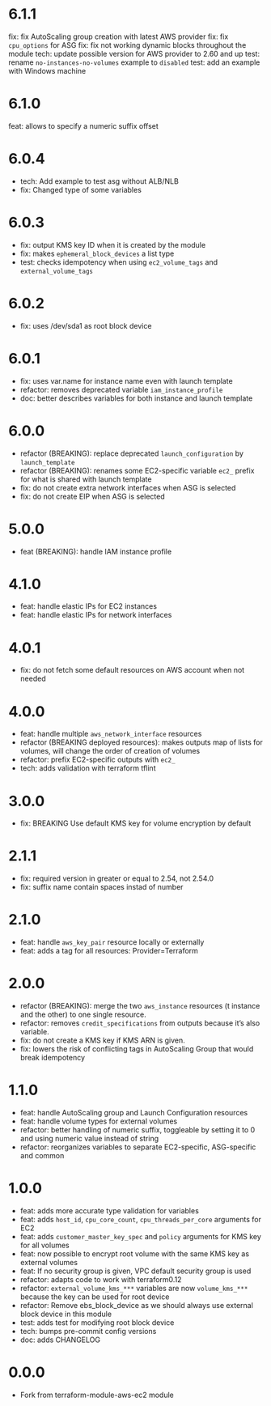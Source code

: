 6.1.1
=====

fix: fix AutoScaling group creation with latest AWS provider
fix: fix `cpu_options` for ASG
fix: fix not working dynamic blocks throughout the module
tech: update possible version for AWS provider to 2.60 and up
test: rename `no-instances-no-volumes` example to `disabled`
test: add an example with Windows machine

6.1.0
=====

feat: allows to specify a numeric suffix offset

6.0.4
=====

* tech: Add example to test asg without ALB/NLB
* fix: Changed type of some variables

6.0.3
=====

* fix: output KMS key ID when it is created by the module
* fix: makes `ephemeral_block_devices` a list type
* test: checks idempotency when using `ec2_volume_tags` and `external_volume_tags`

6.0.2
=====

* fix: uses /dev/sda1 as root block device

6.0.1
=====

* fix: uses var.name for instance name even with launch template
* refactor: removes deprecated variable `iam_instance_profile`
* doc: better describes variables for both instance and launch template

6.0.0
=====

* refactor (BREAKING): replace deprecated `launch_configuration` by `launch_template`
* refactor (BREAKING): renames some EC2-specific variable `ec2_` prefix for what is shared with launch template
* fix: do not create extra network interfaces when ASG is selected
* fix: do not create EIP when ASG is selected

5.0.0
=====

* feat (BREAKING): handle IAM instance profile

4.1.0
=====

* feat: handle elastic IPs for EC2 instances
* feat: handle elastic IPs for network interfaces

4.0.1
=====

* fix: do not fetch some default resources on AWS account when not needed

4.0.0
=====

* feat: handle multiple `aws_network_interface` resources
* refactor (BREAKING deployed resources): makes outputs map of lists for volumes, will change the order of creation of volumes
* refactor: prefix EC2-specific outputs with `ec2_`
* tech: adds validation with terraform tflint

3.0.0
=====

* fix: BREAKING Use default KMS key for volume encryption by default

2.1.1
=====

* fix: required version in greater or equal to 2.54, not 2.54.0
* fix: suffix name contain spaces instad of number

2.1.0
=======

* feat: handle `aws_key_pair` resource locally or externally
* feat: adds a tag for all resources: Provider=Terraform

2.0.0
=======

* refactor (BREAKING): merge the two `aws_instance` resources (t instance and the other) to one single resource.
* refactor: removes `credit_specifications` from outputs because it’s also variable.
* fix: do not create a KMS key if KMS ARN is given.
* fix: lowers the risk of conflicting tags in AutoScaling Group that would break idempotency

1.1.0
=======

* feat: handle AutoScaling group and Launch Configuration resources
* feat: handle volume types for external volumes
* refactor: better handling of numeric suffix, toggleable by setting it to 0 and using numeric value instead of string
* refactor: reorganizes variables to separate EC2-specific, ASG-specific and common

1.0.0
=======

* feat: adds more accurate type validation for variables
* feat: adds `host_id`, `cpu_core_count`, `cpu_threads_per_core` arguments for EC2
* feat: adds `customer_master_key_spec` and `policy` arguments for KMS key for all volumes
* feat: now possible to encrypt root volume with the same KMS key as external volumes
* feat: If no security group is given, VPC default security group is used
* refactor: adapts code to work with terraform0.12
* refactor: `external_volume_kms_***` variables are now `volume_kms_***` because the key can be used for root device
* refactor: Remove ebs_block_device as we should always use external block device in this module
* test: adds test for modifying root block device
* tech: bumps pre-commit config versions
* doc: adds CHANGELOG

0.0.0
=======

* Fork from terraform-module-aws-ec2 module
